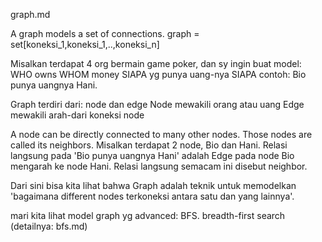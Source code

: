 graph.md

A graph models a set of connections. 
graph = set[koneksi_1,koneksi_1,..,koneksi_n]

Misalkan terdapat 4 org bermain game poker, dan sy ingin buat model:
	WHO owns WHOM money
	SIAPA yg punya uang-nya SIAPA
	contoh: Bio punya uangnya Hani.

Graph terdiri dari: node dan edge
Node mewakili orang atau uang
Edge mewakili arah-dari koneksi node


A node
can be directly connected to many other nodes. Those nodes are called
its neighbors. 
Misalkan terdapat 2 node, Bio dan Hani.
Relasi langsung pada 'Bio punya uangnya Hani' adalah Edge pada node Bio mengarah ke node Hani.
Relasi langsung semacam ini disebut neighbor.

Dari sini bisa kita lihat bahwa Graph adalah teknik untuk memodelkan 'bagaimana different nodes terkoneksi antara satu dan yang lainnya'.

mari kita lihat model graph yg advanced: BFS.
breadth-first search (detailnya: bfs.md)


